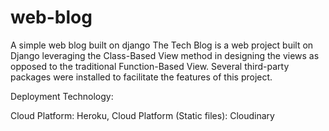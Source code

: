 # web-blog
A simple web blog built on django
The Tech Blog is a web project built on Django leveraging the Class-Based View method in designing the views as opposed to the traditional Function-Based View. Several third-party 
packages were installed to facilitate the features of this project.


Deployment Technology:

Cloud Platform: Heroku,
Cloud Platform (Static files): Cloudinary
